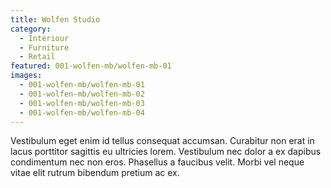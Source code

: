 ```yaml
---
title: Wolfen Studio
category:
  - Interiour
  - Furniture
  - Retail
featured: 001-wolfen-mb/wolfen-mb-01
images:
  - 001-wolfen-mb/wolfen-mb-01
  - 001-wolfen-mb/wolfen-mb-02
  - 001-wolfen-mb/wolfen-mb-03
  - 001-wolfen-mb/wolfen-mb-04
---
```


Vestibulum eget enim id tellus consequat accumsan. Curabitur non erat in lacus porttitor sagittis eu ultricies lorem. Vestibulum nec dolor a ex dapibus condimentum nec non eros. Phasellus a faucibus velit. Morbi vel neque vitae elit rutrum bibendum pretium ac ex.
